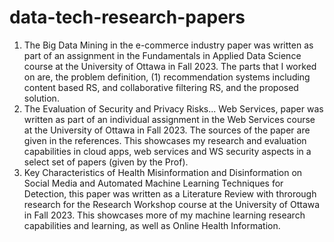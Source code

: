 # data-tech-research-papers

1. The Big Data Mining in the e-commerce industry paper was written as part of an assignment in the Fundamentals in Applied Data Science course at the University of Ottawa in Fall 2023. The parts that I worked on are, the problem definition, (1) recommendation systems including content based RS, and collaborative filtering RS, and the proposed solution. 
2. The Evaluation of Security and Privacy Risks... Web Services, paper was written as part of an individual assignment in the Web Services course at the University of Ottawa in Fall 2023. The sources of the paper are given in the references. This showcases my research and evaluation capabilities in cloud apps, web services and WS security aspects in a select set of papers (given by the Prof).
3. Key Characteristics of Health Misinformation and Disinformation on Social Media and Automated Machine Learning Techniques for Detection, this paper was written as a Literature Review with throrough research for the Research Workshop course at the University of Ottawa in Fall 2023. This showcases more of my machine learning research capabilities and learning, as well as Online Health Information. 

